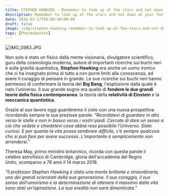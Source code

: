 ```yaml
---
title: STEPHEN HAWKING - Remember to look up at the stars and not down at your feet.
description: Remember to look up at the stars and not down at your feet. Try to make sense of what you see and wonder about what makes the universe exist. Be curious. And however difficult life may seem, there is always something you can do and succeed at.  It matters that you don't just give up.
date: 2018-03-17T09:09:08+00:00
draft: false
image: /img/stephen-hawking-remember-to-look-up-at-the-stars-and-not-down-at-your-feet-try-to-make-sense-of-what-you-see-and-wonder-about-what-makes-the-universe-exist-be-curious-and-however-difficu.md/img_0983.jpg
tags: [PharmaQuotes]
---
```


![IMG_0983.JPG](/img/stephen-hawking-remember-to-look-up-at-the-stars-and-not-down-at-your-feet-try-to-make-sense-of-what-you-see-and-wonder-about-what-makes-the-universe-exist-be-curious-and-however-difficu.md/img_0983.jpg)

Non solo è stato un fisico dalla mente visionaria, divulgatore scientifico, guru della cosmologia moderna, autore di importanti ricerche sui buchi neri e sulla gravità quantistica, **Stephen Hawking** era anche un uomo ironico che ci ha insegnato prima di tutto a non porre limiti alla conoscenza, ad avere il coraggio di pensare in grande. Le sue ricerche sui buchi neri hanno permesso di confermare la teoria del **Big Bang**, l'esplosione dalla quale è nato l'universo. Il suo grande sogno era quello di **fondere le due grandi teorie della fisica contemporanea**: la teoria della **relatività di Einstein** e la **meccanica quantistica**.

Grazie al suo lavoro oggi guarderemo il cielo con una nuova prospettiva ricordando sempre le sue preziose parole: _“Ricordatevi di guardare in alto verso le stelle e non in basso verso i vostri piedi. Cercate di dare un senso a ciò che vedete e chiedetevi cosa abbia reso possibile l’Universo. Siate curiosi. E per quanto la vita possa sembrare difficile, c’è sempre qualcosa che si può fare per avere successo. L’importante è semplicemente non arrendersi.”_

Theresa May, primo ministro britannico, ricorda con questa parole il celebre astrofisico di Cambridge, gloria dell'accademia del Regno Unito, scomparso a 76 anni il 14 marzo 2018.

_"Il professor Stephen Hawking è stata una mente brillante e straordinaria, uno dei grandi scienziati della sua generazione. Il suo coraggio, il suo senso dell'umorismo e la determinazione di ottenere il massimo dalla vita sono stati un'ispirazione. La sua eredità non sarà dimenticata."_